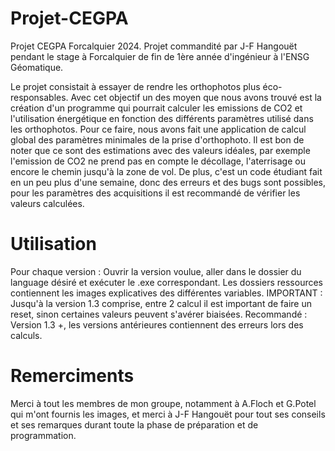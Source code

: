 # Projet-CEGPA 
Projet CEGPA Forcalquier 2024. 
Projet commandité par J-F Hangouët pendant le stage à Forcalquier de fin de 1ère année d'ingénieur à l'ENSG Géomatique.

Le projet consistait à essayer de rendre les orthophotos plus éco-responsables.
Avec cet objectif un des moyen que nous avons trouvé est la création d'un programme qui pourrait calculer les emissions de CO2 et l'utilisation énergétique en fonction des différents paramètres utilisé dans les orthophotos.
Pour ce faire, nous avons fait une application de calcul global des paramètres minimales de la prise d'orthophoto.
Il est bon de noter que ce sont des estimations avec des valeurs idéales, par exemple l'emission de CO2 ne prend pas en compte le décollage, l'aterrisage ou encore le chemin jusqu'à la zone de vol.
De plus, c'est un code étudiant fait en un peu plus d'une semaine, donc des erreurs et des bugs sont possibles, pour les paramètres des acquisitions il est recommandé de vérifier les valeurs calculées.



# Utilisation 
Pour chaque version : Ouvrir la version voulue, aller dans le dossier du language désiré et exécuter le .exe correspondant. 
Les dossiers ressources contiennent les images explicatives des différentes variables.
IMPORTANT : Jusqu'à la version 1.3 comprise, entre 2 calcul il est important de faire un reset, sinon certaines valeurs peuvent s'avérer biaisées.
Recommandé : Version 1.3 +, les versions antérieures contiennent des erreurs lors des calculs.

# Remerciments
Merci à tout les membres de mon groupe, notamment à A.Floch et G.Potel qui m'ont fournis les images, et merci à J-F Hangouët pour tout ses conseils et ses remarques durant toute la phase de préparation et de programmation.
